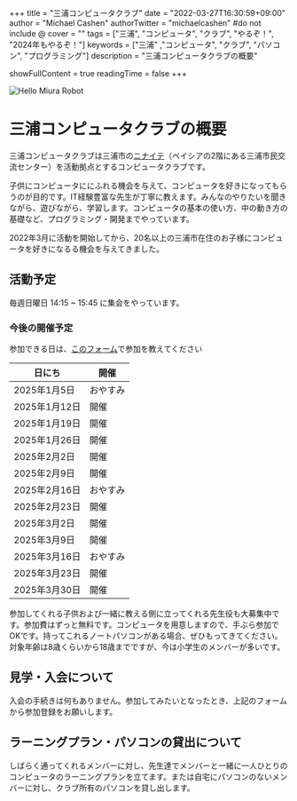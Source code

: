 +++
title = "三浦コンピュータクラブ"
date = "2022-03-27T16:30:59+09:00"
author = "Michael Cashen"
authorTwitter = "michaelcashen" #do not include @
cover = ""
tags = ["三浦", "コンピュータ", "クラブ", "やるぞ！", "2024年もやるぞ！"]
keywords = ["三浦" ,"コンピュータ", "クラブ", "パソコン", "プログラミング"]
description = "三浦コンピュータクラブの概要"

showFullContent = true
readingTime = false 
+++

![Hello Miura Robot](/images/robot_transparent.png) 
 
# 三浦コンピュータクラブの概要

三浦コンピュータクラブは三浦市の[ニナイテ](https://www.miuracc.org/)（ベイシアの2階にある三浦市民交流センター）を活動拠点とするコンピュータクラブです。

子供にコンピュータににふれる機会を与えて、コンピュータを好きになってもらうのが目的です。IT経験豊富な先生が丁寧に教えます。みんなのやりたいを聞きながら、遊びながら、学習します。コンピュータの基本の使い方、中の動き方の基礎など、プログラミング・開発までやっています。

2022年3月に活動を開始してから、20名以上の三浦市在住のお子様にコンピュータを好きになるる機会を与えてきました。

## 活動予定

毎週日曜日 14:15 ~ 15:45 に集会をやっています。

### 今後の開催予定

参加できる日は、[このフォーム](https://docs.google.com/forms/d/e/1FAIpQLSfEs_tJLCWqL4_ImyIpylQi3TEqLihmfyuFXHYS_2jq38My9A/viewform)で参加を教えてください

|日にち|開催|
|----|----|
|2025年1月5日|おやすみ|
|2025年1月12日|開催|
|2025年1月19日|開催|
|2025年1月26日|開催|
|2025年2月2日|開催|
|2025年2月9日|開催|
|2025年2月16日|おやすみ|
|2025年2月23日|開催|
|2025年3月2日|開催|
|2025年3月9日|開催|
|2025年3月16日|おやすみ|
|2025年3月23日|開催|
|2025年3月30日|開催|

参加してくれる子供および一緒に教える側に立ってくれる先生役も大募集中です。参加費はずっと無料です。コンピュータを用意しますので、手ぶら参加でOKです。持ってこれるノートパソコンがある場合、ぜひもってきてください。対象年齢は8歳くらいから18歳までですが、今は小学生のメンバーが多いです。

## 見学・入会について

入会の手続きは何もありません。参加してみたいとなったとき、上記のフォームから参加登録をお願いします。

## ラーニングプラン・パソコンの貸出について
しばらく通ってくれるメンバーに対し、先生達でメンバーと一緒に一人ひとりのコンピュータのラーニングプランを立てます。または自宅にパソコンのないメンバーに対し、クラブ所有のパソコンを貸し出します。


